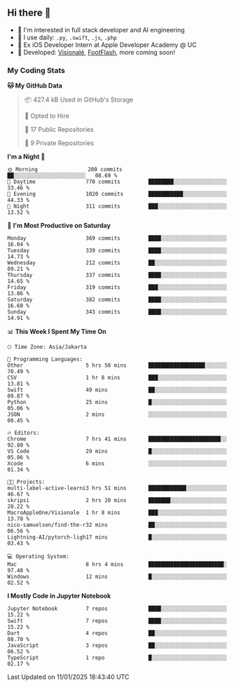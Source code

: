 ## Hi there 👋

- 🤖 I'm interested in full stack developer and AI engineering
- 🌱 I use daily: `.py`, `.swift`, `.js`, `.php`
- 🍎 Ex iOS Developer Intern at Apple Developer Academy @ UC
- 🔨 Developed: [Visionalé](https://apps.apple.com/id/app/visional%C3%A9/id6737191146), [FootFlash](https://apps.apple.com/id/app/footflash/id6550905078), more coming soon!

### My Coding Stats

<!--START_SECTION:waka-->
**🐱 My GitHub Data** 

> 📦 427.4 kB Used in GitHub's Storage 
 > 
> 💼 Opted to Hire
 > 
> 📜 17 Public Repositories 
 > 
> 🔑 9 Private Repositories 
 > 
**I'm a Night 🦉** 

```text
🌞 Morning                200 commits         ██░░░░░░░░░░░░░░░░░░░░░░░   08.69 % 
🌆 Daytime                770 commits         ████████░░░░░░░░░░░░░░░░░   33.46 % 
🌃 Evening                1020 commits        ███████████░░░░░░░░░░░░░░   44.33 % 
🌙 Night                  311 commits         ███░░░░░░░░░░░░░░░░░░░░░░   13.52 % 
```
📅 **I'm Most Productive on Saturday** 

```text
Monday                   369 commits         ████░░░░░░░░░░░░░░░░░░░░░   16.04 % 
Tuesday                  339 commits         ████░░░░░░░░░░░░░░░░░░░░░   14.73 % 
Wednesday                212 commits         ██░░░░░░░░░░░░░░░░░░░░░░░   09.21 % 
Thursday                 337 commits         ████░░░░░░░░░░░░░░░░░░░░░   14.65 % 
Friday                   319 commits         ███░░░░░░░░░░░░░░░░░░░░░░   13.86 % 
Saturday                 382 commits         ████░░░░░░░░░░░░░░░░░░░░░   16.60 % 
Sunday                   343 commits         ████░░░░░░░░░░░░░░░░░░░░░   14.91 % 
```


📊 **This Week I Spent My Time On** 

```text
🕑︎ Time Zone: Asia/Jakarta

💬 Programming Languages: 
Other                    5 hrs 50 mins       ██████████████████░░░░░░░   70.49 % 
CSV                      1 hr 8 mins         ███░░░░░░░░░░░░░░░░░░░░░░   13.81 % 
Swift                    49 mins             ██░░░░░░░░░░░░░░░░░░░░░░░   09.87 % 
Python                   25 mins             █░░░░░░░░░░░░░░░░░░░░░░░░   05.06 % 
JSON                     2 mins              ░░░░░░░░░░░░░░░░░░░░░░░░░   00.45 % 

🔥 Editors: 
Chrome                   7 hrs 41 mins       ███████████████████████░░   92.80 % 
VS Code                  29 mins             █░░░░░░░░░░░░░░░░░░░░░░░░   05.86 % 
Xcode                    6 mins              ░░░░░░░░░░░░░░░░░░░░░░░░░   01.34 % 

🐱‍💻 Projects: 
multi-label-active-learni3 hrs 51 mins       ████████████░░░░░░░░░░░░░   46.67 % 
skripsi                  2 hrs 20 mins       ███████░░░░░░░░░░░░░░░░░░   28.22 % 
MacroAppleOne/Visionale  1 hr 8 mins         ███░░░░░░░░░░░░░░░░░░░░░░   13.78 % 
nico-samuelson/find-the-r32 mins             ██░░░░░░░░░░░░░░░░░░░░░░░   06.56 % 
Lightning-AI/pytorch-ligh17 mins             █░░░░░░░░░░░░░░░░░░░░░░░░   03.43 % 

💻 Operating System: 
Mac                      8 hrs 4 mins        ████████████████████████░   97.48 % 
Windows                  12 mins             █░░░░░░░░░░░░░░░░░░░░░░░░   02.52 % 
```

**I Mostly Code in Jupyter Notebook** 

```text
Jupyter Notebook         7 repos             ████░░░░░░░░░░░░░░░░░░░░░   15.22 % 
Swift                    7 repos             ████░░░░░░░░░░░░░░░░░░░░░   15.22 % 
Dart                     4 repos             ██░░░░░░░░░░░░░░░░░░░░░░░   08.70 % 
JavaScript               3 repos             ██░░░░░░░░░░░░░░░░░░░░░░░   06.52 % 
TypeScript               1 repo              █░░░░░░░░░░░░░░░░░░░░░░░░   02.17 % 
```




 Last Updated on 11/01/2025 18:43:40 UTC
<!--END_SECTION:waka-->

<!--
**nico-samuelson/nico-samuelson** is a ✨ _special_ ✨ repository because its `README.md` (this file) appears on your GitHub profile.

Here are some ideas to get you started:

- 🔭 I’m currently working on ...
- 🌱 I’m currently learning ...
- 👯 I’m looking to collaborate on ...
- 🤔 I’m looking for help with ...
- 💬 Ask me about ...
- 📫 How to reach me: ...
- 😄 Pronouns: ...
- ⚡ Fun fact: ...
-->
